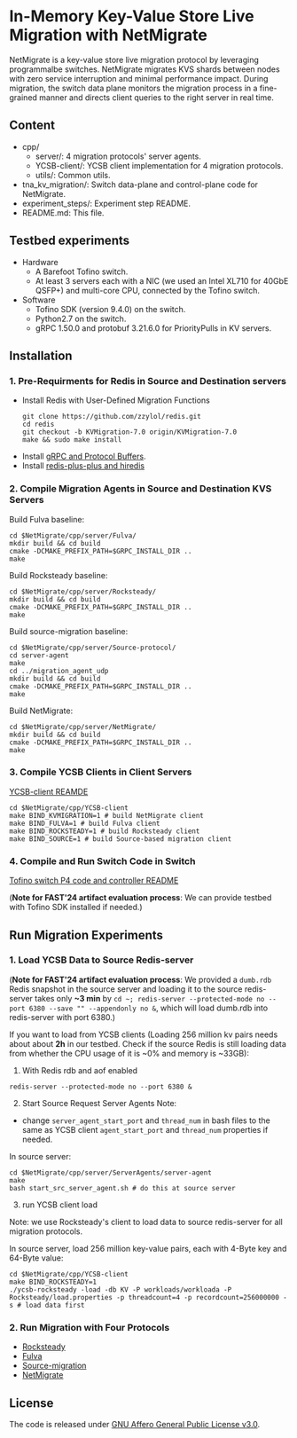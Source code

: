 # In-Memory Key-Value Store Live Migration with NetMigrate

NetMigrate is a key-value store live migration protocol by leveraging programmalbe switches. NetMigrate migrates KVS shards between nodes with zero service interruption and minimal performance impact. During migration, the switch data plane monitors the migration process in a fine-grained manner and directs client queries to the right server in real time.

## Content
* cpp/
    * server/: 4 migration protocols' server agents.
    * YCSB-client/: YCSB client implementation for 4 migration protocols.
    * utils/: Common utils.
* tna_kv_migration/: Switch data-plane and control-plane code for NetMigrate. 
* experiment_steps/: Experiment step README.
* README.md: This file.

## Testbed experiments
* Hardware 
   * A Barefoot Tofino switch.
   * At least 3 servers each with a NIC (we used an Intel XL710 for 40GbE QSFP+) and multi-core CPU, connected by the Tofino switch.
* Software
   * Tofino SDK (version 9.4.0) on the switch.
   * Python2.7 on the switch.
   * gRPC 1.50.0 and protobuf 3.21.6.0 for PriorityPulls in KV servers.

## Installation
### 1. Pre-Requirments for Redis in Source and Destination servers

* Install Redis with User-Defined Migration Functions 
    ```
    git clone https://github.com/zzylol/redis.git
    cd redis
    git checkout -b KVMigration-7.0 origin/KVMigration-7.0
    make && sudo make install 
    ```
* Install [gRPC and Protocol Buffers](https://grpc.io/docs/languages/cpp/quickstart/).
* Install [redis-plus-plus and hiredis](https://github.com/sewenew/redis-plus-plus?tab=readme-ov-file#installation)

### 2. Compile Migration Agents in Source and Destination KVS Servers
Build Fulva baseline:
```
cd $NetMigrate/cpp/server/Fulva/
mkdir build && cd build
cmake -DCMAKE_PREFIX_PATH=$GRPC_INSTALL_DIR ..
make 
```

Build Rocksteady baseline:
```
cd $NetMigrate/cpp/server/Rocksteady/
mkdir build && cd build
cmake -DCMAKE_PREFIX_PATH=$GRPC_INSTALL_DIR ..
make 
```

Build source-migration baseline:
```
cd $NetMigrate/cpp/server/Source-protocol/
cd server-agent
make
cd ../migration_agent_udp
mkdir build && cd build
cmake -DCMAKE_PREFIX_PATH=$GRPC_INSTALL_DIR ..
make
```

Build NetMigrate: 
```
cd $NetMigrate/cpp/server/NetMigrate/
mkdir build && cd build
cmake -DCMAKE_PREFIX_PATH=$GRPC_INSTALL_DIR ..
make 
```

### 3. Compile YCSB Clients in Client Servers
[YCSB-client REAMDE](cpp/YCSB-client/README.md)
```
cd $NetMigrate/cpp/YCSB-client
make BIND_KVMIGRATION=1 # build NetMigrate client
make BIND_FULVA=1 # build Fulva client
make BIND_ROCKSTEADY=1 # build Rocksteady client
make BIND_SOURCE=1 # build Source-based migration client
```

### 4. Compile and Run Switch Code in Switch
[Tofino switch P4 code and controller README](tna_kv_migration/README.md)

(**Note for FAST'24 artifact evaluation process**: We can provide testbed with Tofino SDK installed if needed.)

## Run Migration Experiments  

### 1. Load YCSB Data to Source Redis-server
(**Note for FAST'24 artifact evaluation process**: We provided a ```dumb.rdb``` Redis snapshot in the source server and loading it to the source redis-server takes only **~3 min** by 
```cd ~; redis-server --protected-mode no --port 6380 --save "" --appendonly no &```, which will load dumb.rdb into redis-server with port 6380.)


If you want to load from YCSB clients (Loading 256 million kv pairs needs about about **2h** in our testbed. Check if the source Redis is still loading data from whether the CPU usage of it is ~0% and memory is ~33GB):

1. With Redis rdb and aof enabled 
```
redis-server --protected-mode no --port 6380 &
```

2. Start Source Request Server Agents
Note: 
* change ```server_agent_start_port``` and ```thread_num``` in bash files to the same as YCSB client ```agent_start_port``` and ```thread_num``` properties if needed.

In source server:
```
cd $NetMigrate/cpp/server/ServerAgents/server-agent
make 
bash start_src_server_agent.sh # do this at source server
```

3. run YCSB client load
   
Note: we use Rocksteady's client to load data to source redis-server for all migration protocols.

In source server, load 256 million key-value pairs, each with 4-Byte key and 64-Byte value:
```
cd $NetMigrate/cpp/YCSB-client 
make BIND_ROCKSTEADY=1
./ycsb-rocksteady -load -db KV -P workloads/workloada -P Rocksteady/load.properties -p threadcount=4 -p recordcount=256000000 -s # load data first
```



### 2. Run Migration with Four Protocols
* [Rocksteady](experiment_steps/Rocksteady.md)
* [Fulva](experiment_steps/Fulva.md)
* [Source-migration](experiment_steps/Source.md)
* [NetMigrate](experiment_steps/NetMigrate.md)

## License
The code is released under [GNU Affero General Public License v3.0](LICENSE).
